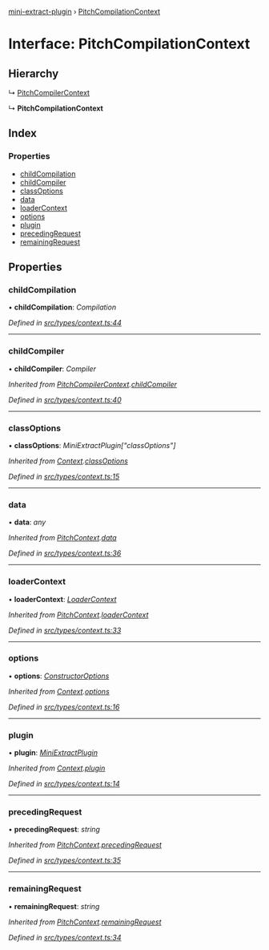 [mini-extract-plugin](../README.md) › [PitchCompilationContext](pitchcompilationcontext.md)

# Interface: PitchCompilationContext

## Hierarchy

  ↳ [PitchCompilerContext](pitchcompilercontext.md)

  ↳ **PitchCompilationContext**

## Index

### Properties

* [childCompilation](pitchcompilationcontext.md#childcompilation)
* [childCompiler](pitchcompilationcontext.md#childcompiler)
* [classOptions](pitchcompilationcontext.md#classoptions)
* [data](pitchcompilationcontext.md#data)
* [loaderContext](pitchcompilationcontext.md#loadercontext)
* [options](pitchcompilationcontext.md#options)
* [plugin](pitchcompilationcontext.md#plugin)
* [precedingRequest](pitchcompilationcontext.md#precedingrequest)
* [remainingRequest](pitchcompilationcontext.md#remainingrequest)

## Properties

###  childCompilation

• **childCompilation**: *Compilation*

*Defined in [src/types/context.ts:44](https://github.com/JuroOravec/mini-extract-plugin/blob/4b5288b/src/types/context.ts#L44)*

___

###  childCompiler

• **childCompiler**: *Compiler*

*Inherited from [PitchCompilerContext](pitchcompilercontext.md).[childCompiler](pitchcompilercontext.md#childcompiler)*

*Defined in [src/types/context.ts:40](https://github.com/JuroOravec/mini-extract-plugin/blob/4b5288b/src/types/context.ts#L40)*

___

###  classOptions

• **classOptions**: *MiniExtractPlugin["classOptions"]*

*Inherited from [Context](context.md).[classOptions](context.md#classoptions)*

*Defined in [src/types/context.ts:15](https://github.com/JuroOravec/mini-extract-plugin/blob/4b5288b/src/types/context.ts#L15)*

___

###  data

• **data**: *any*

*Inherited from [PitchContext](pitchcontext.md).[data](pitchcontext.md#data)*

*Defined in [src/types/context.ts:36](https://github.com/JuroOravec/mini-extract-plugin/blob/4b5288b/src/types/context.ts#L36)*

___

###  loaderContext

• **loaderContext**: *[LoaderContext](../README.md#loadercontext)*

*Inherited from [PitchContext](pitchcontext.md).[loaderContext](pitchcontext.md#loadercontext)*

*Defined in [src/types/context.ts:33](https://github.com/JuroOravec/mini-extract-plugin/blob/4b5288b/src/types/context.ts#L33)*

___

###  options

• **options**: *[ConstructorOptions](../README.md#constructoroptions)*

*Inherited from [Context](context.md).[options](context.md#options)*

*Defined in [src/types/context.ts:16](https://github.com/JuroOravec/mini-extract-plugin/blob/4b5288b/src/types/context.ts#L16)*

___

###  plugin

• **plugin**: *[MiniExtractPlugin](miniextractplugin.md)*

*Inherited from [Context](context.md).[plugin](context.md#plugin)*

*Defined in [src/types/context.ts:14](https://github.com/JuroOravec/mini-extract-plugin/blob/4b5288b/src/types/context.ts#L14)*

___

###  precedingRequest

• **precedingRequest**: *string*

*Inherited from [PitchContext](pitchcontext.md).[precedingRequest](pitchcontext.md#precedingrequest)*

*Defined in [src/types/context.ts:35](https://github.com/JuroOravec/mini-extract-plugin/blob/4b5288b/src/types/context.ts#L35)*

___

###  remainingRequest

• **remainingRequest**: *string*

*Inherited from [PitchContext](pitchcontext.md).[remainingRequest](pitchcontext.md#remainingrequest)*

*Defined in [src/types/context.ts:34](https://github.com/JuroOravec/mini-extract-plugin/blob/4b5288b/src/types/context.ts#L34)*
